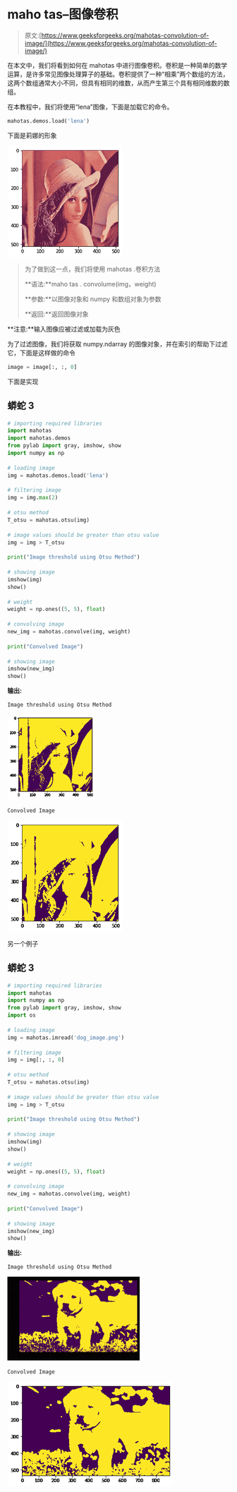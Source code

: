 # maho tas–图像卷积

> 原文:[https://www.geeksforgeeks.org/mahotas-convolution-of-image/](https://www.geeksforgeeks.org/mahotas-convolution-of-image/)

在本文中，我们将看到如何在 mahotas 中进行图像卷积。卷积是一种简单的数学运算，是许多常见图像处理算子的基础。卷积提供了一种“相乘”两个数组的方法，这两个数组通常大小不同，但具有相同的维数，从而产生第三个具有相同维数的数组。

在本教程中，我们将使用“lena”图像，下面是加载它的命令。

```py
mahotas.demos.load('lena')
```

下面是莉娜的形象

![](img/c6cf4d1584ad896c98148d7fd44b7f25.png)

> 为了做到这一点，我们将使用 mahotas .卷积方法
> 
> **语法:**maho tas . convolume(img，weight)
> 
> **参数:**以图像对象和 numpy 和数组对象为参数
> 
> **返回:**返回图像对象

**注意:**输入图像应被过滤或加载为灰色

为了过滤图像，我们将获取 numpy.ndarray 的图像对象，并在索引的帮助下过滤它，下面是这样做的命令

```py
image = image[:, :, 0]
```

下面是实现

## 蟒蛇 3

```py
# importing required libraries
import mahotas
import mahotas.demos
from pylab import gray, imshow, show
import numpy as np

# loading image
img = mahotas.demos.load('lena')

# filtering image
img = img.max(2)

# otsu method
T_otsu = mahotas.otsu(img)  

# image values should be greater than otsu value
img = img > T_otsu

print("Image threshold using Otsu Method")

# showing image
imshow(img)
show()

# weight
weight = np.ones((5, 5), float)

# convolving image
new_img = mahotas.convolve(img, weight)

print("Convolved Image")

# showing image
imshow(new_img)
show()
```

**输出:**

```py
Image threshold using Otsu Method
```

![](img/f54bc66d6ee5e2ae67147f74284d0f2e.png)

```py
Convolved Image
```

![](img/e6f0410b45941a69b8a95c89289e2ea7.png)

另一个例子

## 蟒蛇 3

```py
# importing required libraries
import mahotas
import numpy as np
from pylab import gray, imshow, show
import os

# loading image
img = mahotas.imread('dog_image.png')

# filtering image
img = img[:, :, 0]

# otsu method
T_otsu = mahotas.otsu(img)  

# image values should be greater than otsu value
img = img > T_otsu

print("Image threshold using Otsu Method")

# showing image
imshow(img)
show()

# weight
weight = np.ones((5, 5), float)

# convolving image
new_img = mahotas.convolve(img, weight)

print("Convolved Image")

# showing image
imshow(new_img)
show()
```

**输出:**

```py
Image threshold using Otsu Method 
```

![](img/dd185d10a0b4d43f222c707ecfc5174f.png)

```py
Convolved Image
```

![](img/21adce4236c79f0a9de028f4eba7405c.png)